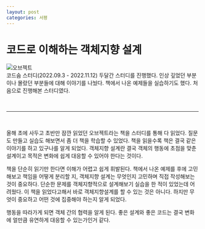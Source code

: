 ```yaml
---
layout: post
categories: 서평
---
```


# 코드로 이해하는 객체지향 설계 

![오브젝트](https://contents.kyobobook.co.kr/sih/fit-in/458x0/pdt/9791158391409.jpg)    
코드숨 스터디(2022.09.3 - 2022.11.12) 두달간 스터디를 진행했다. 인상 깊었던 부분이나 몰랐던 부분들에 대해 이야기를 나눴다. 책에서 나온 예제들을 실습하기도 했다. 처음으로 진행해본 스터디였다. 

<br>

***

<br>


올해 초에 사두고 초반만 잠깐 읽었던 오브젝트라는 책을 스터디를 통해 다 읽었다. 질문도 만들고 실습도 해보면서 좀 더 책을 학습할 수 있었다. 책을 읽을수록 책은 결국 같은 이야기를 하고 있구나를 알게 되었다. 객체지향 설계란 결국 객체의 행동에 초점을 맞춘 설계이고 목적은 변화에 쉽게 대응할 수 있어야 한다는 것이다. 


책을 단순히 읽기만 한다면 이해가 어렵고 쉽게 휘발된다. 책에서 나온 예제를 후에 고민해보고 책임을 어떻게 분리할 지, 객체지향 설계는 무엇인지 고민하며  직접 작성해보는 것이 중요하다. 단순한 문제를 객체지향적으로 설계해보기 실습을 한 적이 있었는데 어려웠다. 이 책을 읽었다고해서 바로 객체지향설계를 할 수 있는 것은 아니다. 하지만 무엇이 중요하고 어떤 것에 집중해야 하는지 알게 되었다. 

행동을 따라가게 되면 객체 간의 협력을 알게 된다. 좋은 설계와 좋은 코드는 결국 변화에 얼만큼 유연하게 대응할 수 있는가인거 같다. 

